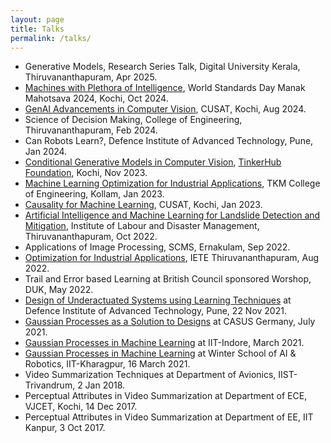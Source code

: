```yaml
---
layout: page
title: Talks
permalink: /talks/
---
```

  * Generative Models, Research Series Talk, Digital University Kerala, Thiruvananthapuram, Apr 2025.
  * [Machines with Plethora of Intelligence](https://www.youtube.com/watch?v=1DyUjpOxguE), World Standards Day Manak Mahotsava 2024, Kochi, Oct 2024.
  * [GenAI Advancements in Computer Vision](https://cs.cusat.ac.in/assets/pdf-files/Brochure%20for%20GEN%20AI%20WORKSHOP.pdf), CUSAT, Kochi, Aug 2024.
  * Science of Decision Making, College of Engineering, Thiruvananthapuram, Feb 2024.
  * Can Robots Learn?, Defence Institute of Advanced Technology, Pune, Jan 2024.
  * [Conditional Generative Models in Computer Vision](https://www.youtube.com/watch?v=P5IlsOegvSU&t=33s), [TinkerHub Foundation](https://www.tinkerhub.org/gen-ai-conference), Kochi, Nov 2023.
  * [Machine Learning Optimization for Industrial Applications](https://www.tkmce.ac.in/news.php?id=95), TKM College of Engineering, Kollam, Jan 2023.
  * [Causality for Machine Learning](https://dca.cusat.ac.in/explainableaifdp/), CUSAT, Kochi, Jan 2023.
  * [Artificial Intelligence and Machine Learning for Landslide Detection and Mitigation](https://iclrrildm.in/submission/), Institute of Labour and Disaster Management, Thiruvananthapuram, Oct 2022.
  * Applications of Image Processing, SCMS, Ernakulam, Sep 2022.
  * [Optimization for Industrial Applications](http://www.ietetvm.org/downloads/fdp_schedule.pdf), IETE Thiruvananthapuram, Aug 2022.
  * Trail and Error based Learning at British Council sponsored Worshop, DUK, May 2022.
  * [Design of Underactuated Systems using Learning Techniques](https://www.diat.ac.in/about-diat/conference-and-events/) at Defence Institute of Advanced Technology, Pune, 22 Nov 2021.
  * [Gaussian Processes as a Solution to Designs](https://www.casus.science/events/gaussian-processes-as-a-solution-to-designs-by-sinnu-susan-thomas/) at CASUS Germany, July 2021.
  * [Gaussian Processes in Machine Learning](https://www.google.com/url?sa=t&rct=j&q=&esrc=s&source=web&cd=&cad=rja&uact=8&ved=2ahUKEwjmkY2M247vAhVDXSsKHSDkDeAQFjABegQIAhAD&url=https%3A%2F%2Fwww.iiti.ac.in%2Fpublic%2Fstorage%2Fevents%2Ffeb2021%2FQIP-MATHOPT21_26feb.pdf&usg=AOvVaw2CHa2BUIrKYPeesjk5wUk4) at IIT-Indore, March 2021.
  * [Gaussian Processes in Machine Learning](https://www.youtube.com/watch?v=UWH8_-njdaA) at Winter School of AI & Robotics, IIT-Kharagpur, 16 March 2021.
  * Video Summarization Techniques at Department of Avionics, IIST-Trivandrum, 2 Jan 2018.
  * Perceptual Attributes in Video Summarization at Department of ECE, VJCET, Kochi, 14 Dec 2017.
  * Perceptual Attributes in Video Summarization at Department of EE, IIT Kanpur, 3 Oct 2017.
